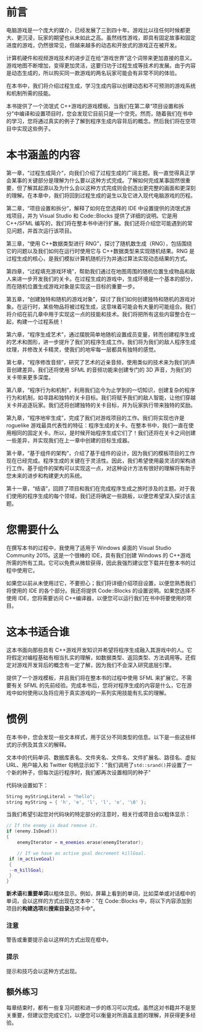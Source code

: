 # 前言

电脑游戏是一个庞大的媒介，已经发展了三到四十年。游戏比以往任何时候都更大、更沉浸，玩家的期望也从未如此之高。虽然线性游戏，即具有固定故事和固定进度的游戏，仍然很常见，但越来越多的动态和开放式的游戏正在被开发。

计算机硬件和视频游戏技术的进步正在给“游戏世界”这个词带来更加直接的意义。游戏地图不断增加，变得更加灵活，这要归功于过程生成等技术的发展。由于内容是动态生成的，所以购买同一款游戏的两名玩家可能会有非常不同的体验。

在本书中，我们将介绍过程生成，学习生成内容以创建动态和不可预测的游戏系统和机制所需的技能。

本书提供了一个流氓式 C++游戏的游戏模板。当我们在第二章“项目设置和拆分”中编译和设置项目时，您会发现它目前只是一个空壳。然而，随着我们在书中的学习，您将通过真实的例子了解到程序生成内容背后的概念。然后我们将在空项目中实现这些例子。

# 本书涵盖的内容

第一章，“过程生成简介”，向我们介绍了过程生成的广阔主题。我一直觉得真正学会某事的关键部分是理解为什么要以这种方式完成。了解如何完成某事固然很重要，但了解其起源以及为什么会以这种方式完成则会创造出更完整的画面和更深刻的理解。在本章中，我们将回到过程生成的诞生以及它进入现代电脑游戏的历程。

第二章，“项目设置和拆分”，解释了如何在您选择的 IDE 中设置提供的流氓式游戏项目，并为 Visual Studio 和 Code::Blocks 提供了详细的说明。它是用 C++/SFML 编写的，我们将在整本书中进行扩展。我们还将介绍您可能遇到的常见问题，并首次运行该项目。

第三章，“使用 C++数据类型进行 RNG”，探讨了随机数生成（RNG），包括围绕它的问题以及我们如何在运行时使用它与 C++数据类型来实现随机结果。RNG 是过程生成的核心，是我们模拟计算机随机行为并通过算法实现动态结果的方式。

第四章，“过程填充游戏环境”，帮助我们通过在地图周围的随机位置生成物品和敌人来进一步开发我们的关卡。在过程生成的游戏中，生成环境是一个基本的部分，而在随机位置生成游戏对象是实现这一目标的重要一步。

第五章，“创建独特和随机的游戏对象”，探讨了我们如何创建独特和随机的游戏对象。在运行时，某些物品将被过程生成，这意味着可能会有大量的可能组合。我们将介绍在前几章中用于实现这一点的技能和技术。我们将把所有这些内容整合在一起，构建一个过程系统！

第六章，“程序生成艺术”，通过摆脱简单地随机设置成员变量，转而创建程序生成的艺术和图形，进一步提升了我们的程序生成工作。我们将为我们的敌人程序生成纹理，并修改关卡精灵，使我们的地牢每一层都具有独特的感觉。

第七章，“程序修改音频”，研究了艺术的近亲音频，使用类似的技术来为我们的声音创建差异。我们还将使用 SFML 的音频功能来创建专门的 3D 声音，为我们的关卡带来更多深度。

第八章，“程序行为和机制”，利用我们迄今为止学到的一切知识，创建复杂的程序行为和机制，如寻路和独特的关卡目标。我们将赋予我们的敌人智能，让他们穿越关卡并追逐玩家。我们还将创建独特的关卡目标，并为玩家执行带来独特的奖励。

第九章，“程序地牢生成”，完成了我们对游戏项目的工作。我们将实现也许是 roguelike 游戏最具代表性的特征：程序生成的关卡。在整本书中，我们一直在使用相同的固定关卡。所以，是时候开始程序生成它们了！我们还将在关卡之间创建一些差异，并实现我们在上一章中创建的目标生成器。

第十章，“基于组件的架构”，介绍了基于组件的设计，因为我们的模板项目的工作现在已经完成。程序生成的关键在于灵活性。因此，我们希望使用最灵活的架构进行工作。基于组件的架构可以实现这一点，对这种设计方法有很好的理解将有助于您未来的进步和构建更大的系统。

第十一章，“结语”，回顾了项目和我们在完成程序生成之旅时涉及的主题。对于我们使用的程序生成的每个领域，我们还将确定一些跳板，以便您希望深入探讨该主题。

# 您需要什么

在撰写本书的过程中，我使用了适用于 Windows 桌面的 Visual Studio Community 2015。这是一个很棒的 IDE，具有我们创建 Windows 的 C++游戏所需的所有工具。它可以免费从微软获得，因此我强烈建议您下载并在整本书的过程中使用它。

如果您以前从未使用过它，不要担心；我们将详细介绍项目设置，以便您熟悉我们将使用的 IDE 的各个部分。我还将提供 Code::Blocks 的设置说明。如果您选择不使用 IDE，您将需要访问 C++编译器，以便您可以运行我们在书中将要使用的项目。

# 这本书适合谁

这本书面向那些具有 C++游戏开发知识并希望将程序生成融入其游戏中的人。它将假定对编程基础有相当扎实的理解，如数据类型、返回类型、方法调用等。还假定对游戏开发背后的概念有一定了解，因为我们不会深入研究底层引擎。

提供了一个游戏模板，并且我们将在整本书的过程中使用 SFML 来扩展它。不需要有关 SFML 的先前经验。完成本书后，您将对程序生成的内容是什么，它在游戏中如何使用以及将应用于真实游戏的一系列实用技能有扎实的理解。

# 惯例

在本书中，您会发现一些文本样式，用于区分不同类型的信息。以下是一些这些样式的示例及其含义的解释。

文本中的代码单词、数据库表名、文件夹名、文件名、文件扩展名、路径名、虚拟 URL、用户输入和 Twitter 句柄显示如下："我们调用了`std::srand()`并设置了一个新的种子，但每次运行程序时，我们都再次设置相同的种子"

代码块设置如下：

```cpp
Stirng myStringLiteral = "hello";
string myString = { 'h', 'e', 'l', 'l', 'o', '\0' };
```

当我们希望引起您对代码块的特定部分的注意时，相关行或项目会以粗体显示：

```cpp
// If the enemy is dead remove it.
if (enemy.IsDead())
{
    enemyIterator = m_enemies.erase(enemyIterator);

    // If we have an active goal decrement killGoal.
 if (m_activeGoal)
 {
 --m_killGoal;
 }
}
```

**新术语**和**重要单词**以粗体显示。例如，屏幕上看到的单词，比如菜单或对话框中的单词，会以这样的方式出现在文本中："在 Code::Blocks 中，将以下内容添加到项目的**构建选项**和**搜索目录**选项卡中"。

### 注意

警告或重要提示会以这样的方式出现在框中。

### 提示

提示和技巧会以这种方式出现。

## 额外练习

每章结束时，都有一些复习问题和进一步的练习可以完成。虽然这对书籍并不是至关重要，但建议您完成它们，以便您可以衡量对所涵盖主题的理解，并获得更多经验。

